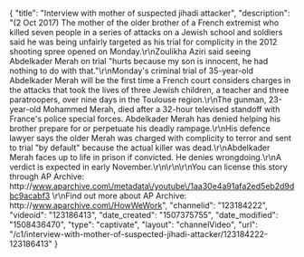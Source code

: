 {
    "title": "Interview with mother of suspected jihadi attacker",
    "description": "(2 Oct 2017) The mother of the older brother of a French extremist who killed seven people in a series of attacks on a Jewish school and soldiers said he was being unfairly targeted as his trial for complicity in the 2012 shooting spree opened on Monday.\r\nZoulikha Aziri said seeing Abdelkader Merah on trial \"hurts because my son is innocent, he had nothing to do with that.\"\r\nMonday's criminal trial of 35-year-old Abdelkader Merah will be the first time a French court considers charges in the attacks that took the lives of three Jewish children, a teacher and three paratroopers, over nine days in the Toulouse region.\r\nThe gunman, 23-year-old Mohammed Merah, died after a 32-hour televised standoff with France's police special forces. Abdelkader Merah has denied helping his brother prepare for or perpetuate his deadly rampage.\r\nHis defence lawyer says the older Merah was charged with complicity to terror and sent to trial \"by default\" because the actual killer was dead.\r\nAbdelkader Merah faces up to life in prison if convicted. He denies wrongdoing.\r\nA verdict is expected in early November.\r\n\r\n\r\nYou can license this story through AP Archive: http:\/\/www.aparchive.com\/metadata\/youtube\/1aa30e4a91afa2ed5eb2d9dbc9acabf3 \r\nFind out more about AP Archive: http:\/\/www.aparchive.com\/HowWeWork",
    "channelid": "123184222",
    "videoid": "123186413",
    "date_created": "1507375755",
    "date_modified": "1508436470",
    "type": "captivate",
    "layout": "channelVideo",
    "url": "\/c1\/interview-with-mother-of-suspected-jihadi-attacker\/123184222-123186413"
}